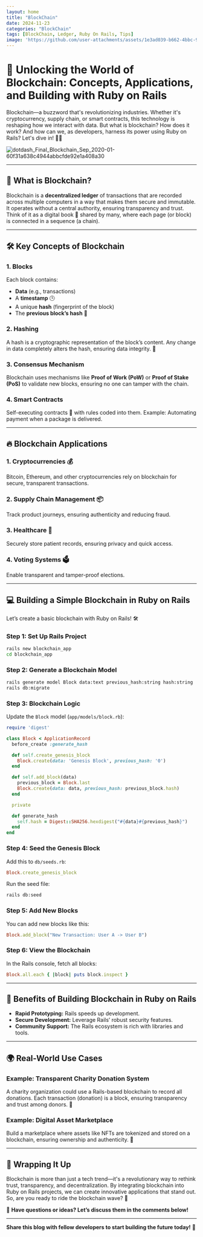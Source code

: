 ```yaml
---
layout: home
title: "BlockChain"
date: 2024-11-23
categories: "BlockChain"
tags: [BlockChain, Ledger, Ruby On Rails, Tips]
image: 'https://github.com/user-attachments/assets/1e3ad039-b662-4bbc-928f-3ef081236549'
---
```


# 🚀 Unlocking the World of Blockchain: Concepts, Applications, and Building with Ruby on Rails

Blockchain—a buzzword that's revolutionizing industries. Whether it's cryptocurrency, supply chain, or smart contracts, this technology is reshaping how we interact with data. But what is blockchain? How does it work? And how can we, as developers, harness its power using Ruby on Rails? Let's dive in! 🧗‍♂️

![dotdash_Final_Blockchain_Sep_2020-01-60f31a638c4944abbcfde92e1a408a30](https://github.com/user-attachments/assets/1e3ad039-b662-4bbc-928f-3ef081236549)

---

## 🌟 What is Blockchain?

Blockchain is a **decentralized ledger** of transactions that are recorded across multiple computers in a way that makes them secure and immutable. It operates without a central authority, ensuring transparency and trust. Think of it as a digital book 📖 shared by many, where each page (or block) is connected in a sequence (a chain).

---

## 🛠 Key Concepts of Blockchain

### 1. **Blocks**
Each block contains:
- **Data** (e.g., transactions)
- A **timestamp** 🕒
- A unique **hash** (fingerprint of the block)
- The **previous block’s hash** 🔗

### 2. **Hashing**
A hash is a cryptographic representation of the block’s content. Any change in data completely alters the hash, ensuring data integrity. 🔐

### 3. **Consensus Mechanism**
Blockchain uses mechanisms like **Proof of Work (PoW)** or **Proof of Stake (PoS)** to validate new blocks, ensuring no one can tamper with the chain.

### 4. **Smart Contracts**
Self-executing contracts 📜 with rules coded into them. Example: Automating payment when a package is delivered.

---

## 🔥 Blockchain Applications

### 1. **Cryptocurrencies** 💰
Bitcoin, Ethereum, and other cryptocurrencies rely on blockchain for secure, transparent transactions.

### 2. **Supply Chain Management** 📦
Track product journeys, ensuring authenticity and reducing fraud.

### 3. **Healthcare** 🏥
Securely store patient records, ensuring privacy and quick access.

### 4. **Voting Systems** 🗳️
Enable transparent and tamper-proof elections.

---

## 💻 Building a Simple Blockchain in Ruby on Rails

Let’s create a basic blockchain with Ruby on Rails! 🛠️

### Step 1: **Set Up Rails Project**
```bash
rails new blockchain_app
cd blockchain_app
```

### Step 2: **Generate a Blockchain Model**
```bash
rails generate model Block data:text previous_hash:string hash:string
rails db:migrate
```

### Step 3: **Blockchain Logic**
Update the `Block` model (`app/models/block.rb`):
```ruby
require 'digest'

class Block < ApplicationRecord
  before_create :generate_hash

  def self.create_genesis_block
    Block.create(data: 'Genesis Block', previous_hash: '0')
  end

  def self.add_block(data)
    previous_block = Block.last
    Block.create(data: data, previous_hash: previous_block.hash)
  end

  private

  def generate_hash
    self.hash = Digest::SHA256.hexdigest("#{data}#{previous_hash}")
  end
end
```

### Step 4: **Seed the Genesis Block**
Add this to `db/seeds.rb`:
```ruby
Block.create_genesis_block
```
Run the seed file:
```bash
rails db:seed
```

### Step 5: **Add New Blocks**
You can add new blocks like this:
```ruby
Block.add_block("New Transaction: User A -> User B")
```

### Step 6: **View the Blockchain**
In the Rails console, fetch all blocks:
```ruby
Block.all.each { |block| puts block.inspect }
```

---

## 🌈 Benefits of Building Blockchain in Ruby on Rails

- **Rapid Prototyping:** Rails speeds up development.
- **Secure Development:** Leverage Rails’ robust security features.
- **Community Support:** The Rails ecosystem is rich with libraries and tools.

---

## 🌍 Real-World Use Cases

### Example: Transparent Charity Donation System
A charity organization could use a Rails-based blockchain to record all donations. Each transaction (donation) is a block, ensuring transparency and trust among donors. 👐

### Example: Digital Asset Marketplace
Build a marketplace where assets like NFTs are tokenized and stored on a blockchain, ensuring ownership and authenticity. 🎨

---

## 🚀 Wrapping It Up

Blockchain is more than just a tech trend—it's a revolutionary way to rethink trust, transparency, and decentralization. By integrating blockchain into Ruby on Rails projects, we can create innovative applications that stand out. So, are you ready to ride the blockchain wave? 🌊

💬 **Have questions or ideas? Let’s discuss them in the comments below!**

---

**Share this blog with fellow developers to start building the future today!** 🔗
